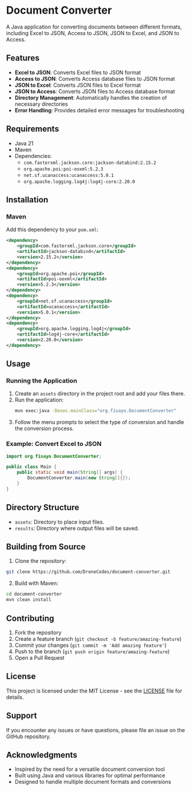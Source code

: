 # Document Converter

A Java application for converting documents between different formats, including Excel to JSON, Access to JSON, JSON to Excel, and JSON to Access.

## Features

- **Excel to JSON**: Converts Excel files to JSON format
- **Access to JSON**: Converts Access database files to JSON format
- **JSON to Excel**: Converts JSON files to Excel format
- **JSON to Access**: Converts JSON files to Access database format
- **Directory Management**: Automatically handles the creation of necessary directories
- **Error Handling**: Provides detailed error messages for troubleshooting

## Requirements

- Java 21
- Maven
- Dependencies:
    - `com.fasterxml.jackson.core:jackson-databind:2.15.2`
    - `org.apache.poi:poi-ooxml:5.2.3`
    - `net.sf.ucanaccess:ucanaccess:5.0.1`
    - `org.apache.logging.log4j:log4j-core:2.20.0`

## Installation

### Maven

Add this dependency to your `pom.xml`:

```xml
<dependency>
    <groupId>com.fasterxml.jackson.core</groupId>
    <artifactId>jackson-databind</artifactId>
    <version>2.15.2</version>
</dependency>
<dependency>
    <groupId>org.apache.poi</groupId>
    <artifactId>poi-ooxml</artifactId>
    <version>5.2.3</version>
</dependency>
<dependency>
    <groupId>net.sf.ucanaccess</groupId>
    <artifactId>ucanaccess</artifactId>
    <version>5.0.1</version>
</dependency>
<dependency>
    <groupId>org.apache.logging.log4j</groupId>
    <artifactId>log4j-core</artifactId>
    <version>2.20.0</version>
</dependency>
```

## Usage

### Running the Application

1. Create an `assets` directory in the project root and add your files there.
2. Run the application:
   ```sh
   mvn exec:java -Dexec.mainClass="org.fisayo.DocumentConverter"
   ```
3. Follow the menu prompts to select the type of conversion and handle the conversion process.

### Example: Convert Excel to JSON

```java
import org.fisayo.DocumentConverter;

public class Main {
    public static void main(String[] args) {
        DocumentConverter.main(new String[]{});
    }
}
```

## Directory Structure

- `assets`: Directory to place input files.
- `results`: Directory where output files will be saved.

## Building from Source

1. Clone the repository:
```bash
git clone https://github.com/DroneCodes/document-converter.git
```

2. Build with Maven:
```bash
cd document-converter
mvn clean install
```

## Contributing

1. Fork the repository
2. Create a feature branch (`git checkout -b feature/amazing-feature`)
3. Commit your changes (`git commit -m 'Add amazing feature'`)
4. Push to the branch (`git push origin feature/amazing-feature`)
5. Open a Pull Request

## License

This project is licensed under the MIT License - see the [LICENSE](LICENSE) file for details.

## Support

If you encounter any issues or have questions, please file an issue on the GitHub repository.

## Acknowledgments

- Inspired by the need for a versatile document conversion tool
- Built using Java and various libraries for optimal performance
- Designed to handle multiple document formats and conversions